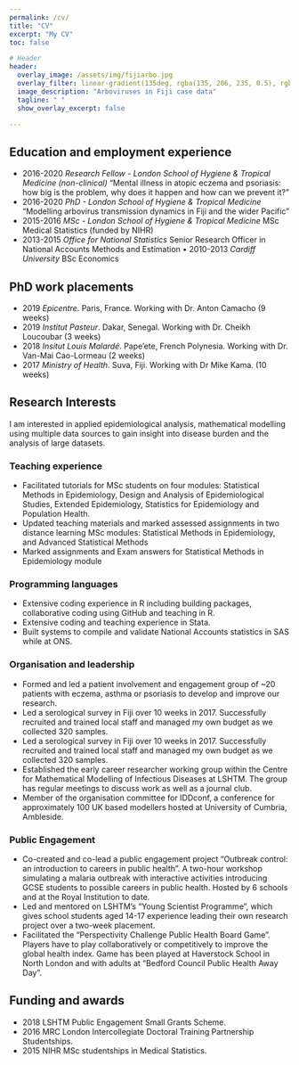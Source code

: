 ```yaml
---
permalink: /cv/
title: "CV"
excerpt: "My CV"
toc: false

# Header
header:
  overlay_image: /assets/img/fijiarbo.jpg
  overlay_filter: linear-gradient(135deg, rgba(135, 206, 235, 0.5), rgba(255, 255, 255, 0.5))
  image_description: "Arboviruses in Fiji case data"
  tagline: " "
  show_overlay_excerpt: false

---
```


## Education and employment experience
* 2016-2020 	_Research Fellow - London School of Hygiene & Tropical Medicine (non-clinical)_
“Mental illness in atopic eczema and psoriasis: how big is the problem, why does it happen and how can we prevent it?” 
* 2016-2020 	_PhD - London School of Hygiene & Tropical Medicine_
“Modelling arbovirus transmission dynamics in Fiji and the wider Pacific” 
* 2015-2016	    _MSc - London School of Hygiene & Tropical Medicine_ 
MSc Medical Statistics (funded by NIHR)
* 2013-2015	    _Office for National Statistics_
Senior Research Officer in National Accounts Methods and Estimation
• 2010-2013 	_Cardiff University_
BSc Economics

## PhD work placements
* 2019 	_Epicentre_. Paris, France. Working with Dr. Anton Camacho (9 weeks)
* 2019	_Institut Pasteur_. Dakar, Senegal. Working with Dr. Cheikh Loucoubar (3 weeks)
* 2018	_Insitut Louis Malardé_. Pape’ete, French Polynesia. Working with Dr. Van-Mai Cao-Lormeau (2 weeks)
* 2017	_Ministry of Health_. Suva, Fiji. Working with Dr Mike Kama. (10 weeks)

## Research Interests
I am interested in applied epidemiological analysis, mathematical modelling using multiple data sources to gain insight into disease burden and the analysis of large datasets. 
### Teaching experience
*	Facilitated tutorials for MSc students on four modules: Statistical Methods in Epidemiology, Design and Analysis of Epidemiological Studies, Extended Epidemiology, Statistics for Epidemiology and Population Health. 
*	Updated teaching materials and marked assessed assignments in two distance learning MSc modules: Statistical Methods in Epidemiology, and Advanced Statistical Methods
*	Marked assignments and Exam answers for Statistical Methods in Epidemiology module
### Programming languages
*	Extensive coding experience in R including building packages, collaborative coding using GitHub and teaching in R. 
*	Extensive coding and teaching experience in Stata. 
*	Built systems to compile and validate National Accounts statistics in SAS while at ONS. 
### Organisation and leadership
*    Formed and led a patient involvement and engagement group of ~20 patients with eczema, asthma or psoriasis to develop and improve our research. 
*    Led a serological survey in Fiji over 10 weeks in 2017. Successfully recruited and trained local staff and managed my own budget as we collected 320 samples. 
*	Led a serological survey in Fiji over 10 weeks in 2017. Successfully recruited and trained local staff and managed my own budget as we collected 320 samples. 
*	Established the early career researcher working group within the Centre for Mathematical Modelling of Infectious Diseases at LSHTM. The group has regular meetings to discuss work as well as a journal club. 
*	Member of the organisation committee for IDDconf, a conference for approximately 100 UK based modellers hosted at University of Cumbria, Ambleside. 
### Public Engagement
*	Co-created and co-lead a public engagement project “Outbreak control: an introduction to careers in public health”. A two-hour workshop simulating a malaria outbreak with interactive activities introducing GCSE students to possible careers in public health. Hosted by 6 schools and at the Royal Institution to date. 
*	Led and mentored on LSHTM’s “Young Scientist Programme”, which gives school students aged 14-17 experience leading their own research project over a two-week placement. 
*	Facilitated the “Perspectivity Challenge Public Health Board Game”. Players have to play collaboratively or competitively to improve the global health index. Game has been played at Haverstock School in North London and with adults at “Bedford Council Public Health Away Day”.

## Funding and awards
* 2018 	LSHTM Public Engagement Small Grants Scheme.
* 2016 	MRC London Intercollegiate Doctoral Training Partnership Studentships. 
* 2015	NIHR MSc studentships in Medical Statistics. 
